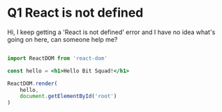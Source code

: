 # Q1 React is not defined

Hi, I keep getting a 'React is not defined' error and I have no idea what's going on here, can someone help me?

```jsx

import ReactDOM from 'react-dom'

const hello = <h1>Hello Bit Squad!</h1>

ReactDOM.render(
	hello,
	document.getElementById('root')
)
```

